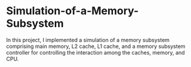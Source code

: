 # Simulation-of-a-Memory-Subsystem
In this project, I implemented a simulation of a memory subsystem comprising main memory, L2 cache, L1 cache, and a memory subsystem controller for controlling the interaction among the caches, memory, and CPU.
